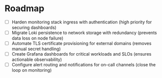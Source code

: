 # Roadmap

- [ ] Harden monitoring stack ingress with authentication (high priority for securing dashboards)
- [ ] Migrate Loki persistence to network storage with redundancy (prevents data loss on node failure)
- [ ] Automate TLS certificate provisioning for external domains (removes manual secret handling)
- [ ] Create Grafana dashboards for critical workloads and SLOs (ensures actionable observability)
- [ ] Configure alert routing and notifications for on-call channels (close the loop on monitoring)
